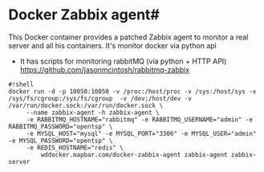 # Docker Zabbix agent#

This Docker container provides a patched Zabbix agent to monitor a real server and all his containers.
It's monitor docker via python api
+ It has scripts for monitoring rabbitMQ (via python + HTTP API)  https://github.com/jasonmcintosh/rabbitmq-zabbix


```
#!shell
docker run -d -p 10050:10050 -v /proc:/host/proc -v /sys:/host/sys -v /sys/fs/cgroup:/sys/fs/cgroup  -v /dev:/host/dev -v /var/run/docker.sock:/var/run/docker.sock \
     --name zabbix-agent -h zabbix-agent \
     -e RABBITMQ_HOSTNAME="rabbitmq" -e RABBITMQ_USERNAME="admin" -e RABBITMQ_PASSWORD="opentsp" \
     -e MYSQL_HOST="mysql" -e MYSQL_PORT="3306" -e MYSQL_USER="admin" -e MYSQL_PASSWORD="opentsp" \
     -e REDIS_HOSTNAME="redis" \
         wddocker.mapbar.com/docker-zabbix-agent zabbix-agent zabbix-server

```